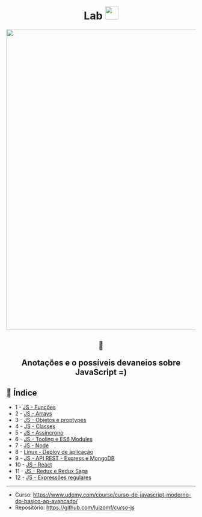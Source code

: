<h1 align="center">
  Lab <img src="https://camo.githubusercontent.com/15db4280f306a50d7f567cc5eb67c38c476097e0/68747470733a2f2f692e6962622e636f2f636766623730622f617364642e706e67" width=35>
</h1>

<p align="center"> 
<img src="https://marquesfernandes.com/wp-content/uploads/2020/01/1555172.jpg" width="800">
</p>

<h2 align="center">  
  
  :memo:
  
  Anotações e o possíveis devaneios sobre JavaScript =) 
  
</h2>

## :robot: Índice

- 1 -   [JS - Funções]() 
- 2 -   [JS - Arrays]()
- 3 -   [JS - Objetos e proptypes]()
- 4 -   [JS - Classes]()
- 5 -   [JS - Assíncrono]()
- 6 -   [JS - Tooling e ES6 Modules]()
- 7 -   [JS - Node]()
- 8 -   [Linux - Deploy de aplicação]()
- 9 -   [JS - API REST - Express e MongoDB]()
- 10 -  [JS - React]()
- 11 -  [JS - Redux e Redux Saga]()
- 12 -  [JS - Expressões regulares]()
  
****
- Curso: https://www.udemy.com/course/curso-de-javascript-moderno-do-basico-ao-avancado/
- Repositório: https://github.com/luizomf/curso-js
